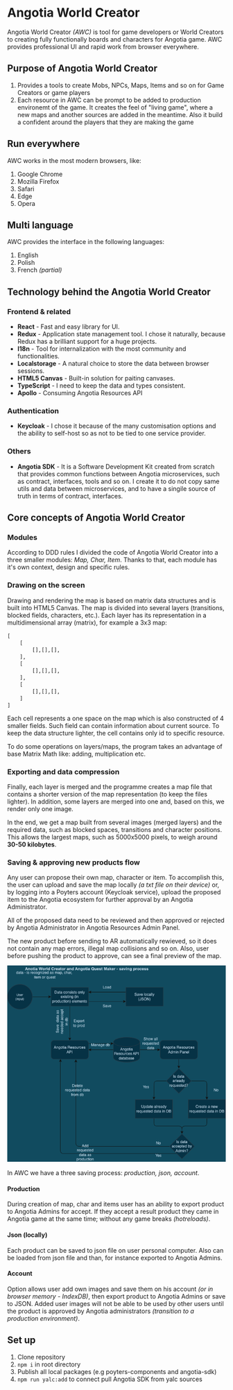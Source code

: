 # Angotia World Creator

Angotia World Creator *(AWC)* is tool for game developers or World Creators to creating fully functionally boards and characters for Angotia game. AWC provides professional UI and rapid work from browser everywhere. 

## Purpose of Angotia World Creator
1. Provides a tools to create Mobs, NPCs, Maps, Items and so on for Game Creators or game players
2. Each resource in AWC can be prompt to be added to production environemt of the game. It creates the feel of "living game", where a new maps and another sources are added in the meantime. Also it build a confident around the players that they are making the game

## Run everywhere
AWC works in the most modern browsers, like:
1. Google Chrome
2. Mozilla Firefox
3. Safari
4. Edge
5. Opera

## Multi language
AWC provides the interface in the following languages:
1. English
2. Polish
3. French *(partial)*


## Technology behind the Angotia World Creator
### Frontend & related
- **React** - Fast and easy library for UI.
- **Redux** - Application state management tool. I chose it naturally, because Redux has a brilliant support for a huge projects.
- **I18n** - Tool for internalization with the most community and functionalities.
- **Localstorage** - A natural choice to store the data between browser sessions.
- **HTML5 Canvas** - Built-in solution for paiting canvases.
- **TypeScript** - I need to keep the data and types consistent.
- **Apollo** - Consuming Angotia Resources API

### Authentication
- **Keycloak** - I chose it because of the many customisation options and the ability to self-host so as not to be tied to one service provider.

### Others
- **Angotia SDK** - It is a Software Development Kit created from scratch that provides common functions between Angotia microservices, such as contract, interfaces, tools and so on. I create it to do not copy same utils and data between microservices, and to have a singile source of truth in terms of contract, interfaces.

## Core concepts of Angotia World Creator

### Modules
According to DDD rules I divided the code of Angotia World Creator into a three smaller modules: *Map, Char, Item*. Thanks to that, each module has it's own context, design and specific rules.

### Drawing on the screen
Drawing and rendering the map is based on matrix data structures and is built into HTML5 Canvas. The map is divided into several layers (transitions, blocked fields, characters, etc.). Each layer has its representation in a multidimensional array (matrix), for example a 3x3 map:

```
[
    [
        [],[],[],
    ],
    [
        [],[],[],
    ],
    [
        [],[],[],
    ]
]
```

Each cell represents a one space on the map which is also constructed of 4 smaller fields. Such field can contain information about current source. To keep the data structure lighter, the cell contains only id to specific resource.

To do some operations on layers/maps, the program takes an advantage of base Matrix Math like: adding, multiplication etc.

### Exporting and data compression
Finally, each layer is merged and the programme creates a map file that contains a shorter version of the map representation (to keep the files lighter). In addition, some layers are merged into one and, based on this, we render only one image.

In the end, we get a map built from several images (merged layers) and the required data, such as blocked spaces, transitions and character positions. This allows the largest maps, such as 5000x5000 pixels, to weigh around **30-50 kilobytes**.

### Saving & approving new products flow
Any user can propose their own map, character or item. To accomplish this, the user can upload and save the map locally *(a txt file on their device)* or, by logging into a Poyters account (Keycloak service), upload the proposed item to the Angotia ecosystem for further approval by an Angotia Administrator.

All of the proposed data need to be reviewed and then approved or rejected by Angotia Administrator in Angotia Resources Admin Panel.

The new product before sending to AR automatically rewieved, so it does not contain any map errors, illegal map collisions and so on. Also, user before pushing the product to approve, can see a final preview of the map.

![alt text](./docs/images/AWC-and-AQM-saving-process.png)

In AWC we have a three saving process: *production, json, account*.

#### Production
During creation of map, char and items user has an ability to export product to Angotia Admins for accept. If they accept a result product they came in Angotia game at the same time; without any game breaks *(hotreloads)*.

#### Json (locally)
Each product can be saved to json file on user personal computer. Also can be loaded from json file and than, for instance exported to Angotia Admins.

#### Account
Option allows user add own images and save them on his account *(or in browser memory - IndexDB)*, then export product to Angotia Admins or save to JSON. Added user images will not be able to be used by other users until the product is approved by Angotia administrators *(transition to a production environment)*.

## Set up
1. Clone repository
2. `npm i` in root directory
3. Publish all local packages (e.g poyters-components and angotia-sdk)
4. `npm run yalc:add` to connect pull Angotia SDK from yalc sources


